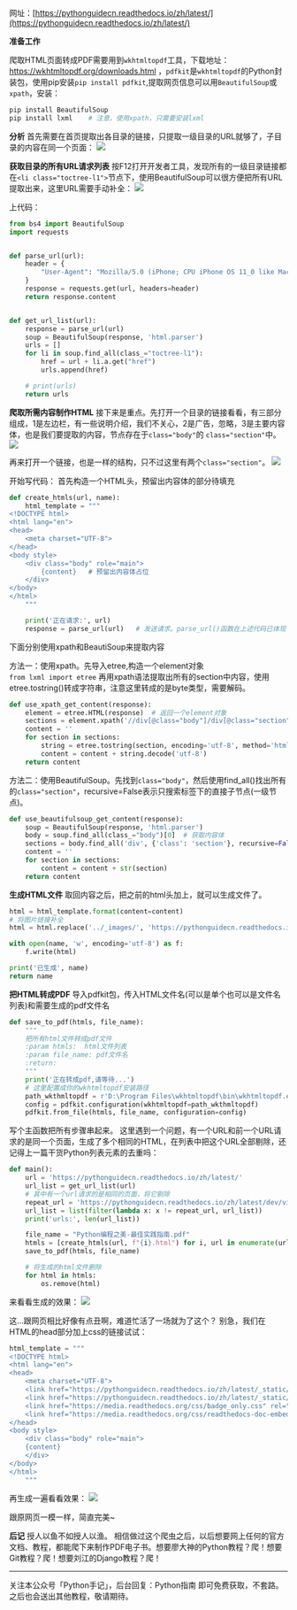 
网址：[https://pythonguidecn.readthedocs.io/zh/latest/](https://pythonguidecn.readthedocs.io/zh/latest/)

**准备工作**

爬取HTML页面转成PDF需要用到`wkhtmltopdf`工具，下载地址：https://wkhtmltopdf.org/downloads.html ，`pdfkit`是`wkhtmltopdf`的Python封装包，使用pip安装`pip install pdfkit`,提取网页信息可以用`BeautifulSoup`或`xpath`，安装：
```python
pip install BeautifulSoup
pip install lxml	# 注意，使用xpath，只需要安装lxml
```

**分析**
首先需要在首页提取出各目录的链接，只提取一级目录的URL就够了，子目录的内容在同一个页面：
![](https://i.imgur.com/SeizBs7.png)

**获取目录的所有URL请求列表**
按F12打开开发者工具，发现所有的一级目录链接都在`<li class="toctree-l1">`节点下，使用BeautifulSoup可以很方便把所有URL提取出来，这里URL需要手动补全：
![](https://i.imgur.com/VAATGRe.png)

上代码：
```python
from bs4 import BeautifulSoup
import requests


def parse_url(url):
    header = {
        "User-Agent": "Mozilla/5.0 (iPhone; CPU iPhone OS 11_0 like Mac OS X) AppleWebKit/604.1.38 (KHTML, like Gecko) Version/11.0 Mobile/15A372 Safari/604.1"
    }
    response = requests.get(url, headers=header)
    return response.content


def get_url_list(url):
    response = parse_url(url)
    soup = BeautifulSoup(response, 'html.parser')
    urls = []
    for li in soup.find_all(class_="toctree-l1"):
        href = url + li.a.get("href")
        urls.append(href)

    # print(urls)
    return urls
```
**爬取所需内容制作HTML**
接下来是重点。先打开一个目录的链接看看，有三部分组成，1是左边栏，有一些说明介绍，我们不关心，2是广告，忽略，3是主要内容体，也是我们要提取的内容，节点存在于`class="body"`的 `class="section"`中。
![](https://i.imgur.com/uEXOb5C.png)

再来打开一个链接，也是一样的结构，只不过这里有两个`class="section"`。
![](https://i.imgur.com/s7SCx0F.png)

开始写代码：
首先构造一个HTML头，预留出内容体的部分待填充
```python
def create_htmls(url, name):
    html_template = """
<!DOCTYPE html>
<html lang="en">
<head>
    <meta charset="UTF-8">
</head>
<body style>
    <div class="body" role="main">
    	{content}	# 预留出内容体占位
    </div>
</body>
</html>
    """

    print('正在请求:', url)
    response = parse_url(url)	# 发送请求。parse_url()函数在上述代码已体现
```
下面分别使用xpath和BeautiSoup来提取内容

方法一：使用xpath。先导入etree,构造一个element对象  
`from lxml import etree`
再用xpath语法提取出所有的section中内容，使用etree.tostring()转成字符串，注意这里转成的是byte类型，需要解码。
```python
def use_xpath_get_content(response):
    element = etree.HTML(response)  # 返回一个element对象
    sections = element.xpath('//div[@class="body"]/div[@class="section"]')
    content = ''
    for section in sections:
        string = etree.tostring(section, encoding='utf-8', method='html', pretty_print=True, with_tail=False)
        content = content + string.decode('utf-8')
    return content
```

方法二：使用BeautifulSoup。先找到`class="body"`，然后使用find_all()找出所有的`class="section"`，recursive=False表示只搜索标签下的直接子节点(一级节点)。

```python
def use_beautifulsoup_get_content(response):
    soup = BeautifulSoup(response, 'html.parser')
    body = soup.find_all(class_="body")[0]  # 获取内容体
    sections = body.find_all('div', {'class': 'section'}, recursive=False)
    content = ''
    for section in sections:
        content = content + str(section)
    return content
```
**生成HTML文件**
取回内容之后，把之前的html头加上，就可以生成文件了。
```python
html = html_template.format(content=content)
# 将图片链接补全
html = html.replace('../_images/', 'https://pythonguidecn.readthedocs.io/zh/latest/_images/')

with open(name, 'w', encoding='utf-8') as f:
    f.write(html)

print('已生成', name)
return name
```

**把HTML转成PDF**
导入pdfkit包，传入HTML文件名(可以是单个也可以是文件名列表)和需要生成的pdf文件名
```python
def save_to_pdf(htmls, file_name):
    """
    把所有html文件转成pdf文件
    :param htmls:  html文件列表
    :param file_name: pdf文件名
    :return:
    """
    print('正在转成pdf,请等待...')
	# 这里配置成你的wkhtmltopdf安装路径
    path_wkthmltopdf = r'D:\Program Files\wkhtmltopdf\bin\wkhtmltopdf.exe'
    config = pdfkit.configuration(wkhtmltopdf=path_wkthmltopdf)
    pdfkit.from_file(htmls, file_name, configuration=config)
```

写个主函数把所有步骤串起来。
这里遇到一个问题，有一个URL和前一个URL请求的是同一个页面，生成了多个相同的HTML，在列表中把这个URL全部剔除，还记得上一篇干货Python列表元素的去重吗：
```python
def main():
    url = 'https://pythonguidecn.readthedocs.io/zh/latest/'
    url_list = get_url_list(url)
    # 其中有一个url请求的是相同的页面，将它剔除
    repeat_url = 'https://pythonguidecn.readthedocs.io/zh/latest/dev/virtualenvs.html#virtualenv'
    url_list = list(filter(lambda x: x != repeat_url, url_list))
    print('urls:', len(url_list))

    file_name = "Python编程之美-最佳实践指南.pdf"
    htmls = [create_htmls(url, f"{i}.html") for i, url in enumerate(url_list, start=1)]
    save_to_pdf(htmls, file_name)

    # 将生成的html文件删除
    for html in htmls:
        os.remove(html)
```
来看看生成的效果：
![](https://i.imgur.com/oB0oKiW.png)

这...跟网页相比好像有点丑啊，难道忙活了一场就为了这个？
别急，我们在HTML的head部分加上css的链接试试：
```python
html_template = """
<!DOCTYPE html>
<html lang="en">
<head>
    <meta charset="UTF-8">
    <link href="https://pythonguidecn.readthedocs.io/zh/latest/_static/alabaster.css" rel="stylesheet" type="text/css">
    <link href="https://pythonguidecn.readthedocs.io/zh/latest/_static/pygments.css" rel="stylesheet" type="text/css">
    <link href="https://media.readthedocs.org/css/badge_only.css" rel="stylesheet" type="text/css">
    <link href="https://media.readthedocs.org/css/readthedocs-doc-embed.css" rel="stylesheet" type="text/css">
</head>
<body style>
    <div class="body" role="main">
    {content}
    </div>
</body>
</html>
    """
```
再生成一遍看看效果：
![](https://i.imgur.com/JZ2S5BF.png)

跟原网页一模一样，简直完美~

**后记**
授人以鱼不如授人以渔。
相信做过这个爬虫之后，以后想要网上任何的官方文档、教程，都能爬下来制作PDF电子书。想要廖大神的Python教程？爬！想要Git教程？爬！想要刘江的Django教程？爬！

---
关注本公众号「Python手记」，后台回复：Python指南 即可免费获取，不套路。之后也会送出其他教程，敬请期待。